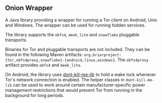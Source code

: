 ## Onion Wrapper

A Java library providing a wrapper for running a Tor client on Android, Unix and Windows. The
wrapper can be used for running hidden services.

The library supports the `obfs4`, `meek_lite` and `snowflake` pluggable transports.

Binaries for Tor and pluggable transports are not included. They can be found in the following
Maven artifacts: `org.briarproject:{tor,obfs4proxy,snowflake}-{android,linux,windows}`. The
`obfs4proxy` artifact provides `obfs4` and `meek_lite`.

On Android, the library uses
[dont-kill-me-lib](https://code.briarproject.org/briar/dont-kill-me-lib) to hold a wake lock
whenever Tor's network connection is enabled. The helper classes in `dont-kill-me-lib` can be used
to work around certain manufacturer-specific power management restrictions that would prevent Tor
from running in the background for long periods.
